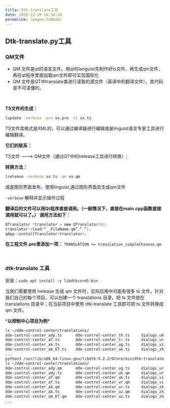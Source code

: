 ```yaml
---
title: Dtk-translate工具
date: 2020-12-10 16:54:24
permalink: /pages/7a8bdd/
---
```

## Dtk-translate.py工具

### QM文件

- QM 文件是qt的语言文件。用qt的languist先制作好ts文件，再生成qm文件，再在qt程序里面加载qm文件即可实现国际化
- QM 文件是QT中translate类进行读取的源文件（英译中的翻译文件），其代码是不可读懂的。

<br>

**TS文件的生成：**

```bash
lupdate -verbose -pro xx.pro -ts xx.ts
```

TS文件其格式是XML的，可以通过编译器进行编辑或是linguist语言专家工具进行编辑翻译。

**它们的联系：**

TS文件 ---> QM文件（通过QT中的lrelease工具进行转换）;

**转换方法：**

```bash
lrelease -verbose xx.ts -qm xx.qm
```

或是图形界面发布，使用linguist,通过图形界面去生成qm文件

`-verbose` 解释并显示操作过程

**翻译后的文件可以用Qt程序直接调用。（一般情况下，直接在main.cpp函数直接调用就可以了。） 调用方法如下：**

```cpp
QTranslator *translator = new QTranslator(0); 
translator->load(“__FileName.qm”，”.”);　 
qApp->installTranslator(translator); 
```

**在工程文件.pro里添加一项：** `TRANSLATION += translation_simpleChinese.qm`

<br>

### dtk-translate 工具

安装：`sudo apt install -y libdtkcore5-bin`

当我们需要使用 lrelease 生成 qm 文件时，实际应用中可能有很多 ts 文件。针对我们自己的每个项目，可以创建一个 translations 目录，把 ts 文件放在 translations 目录中；在当前项目中使用 dtk-translate 工具即可把 ts 文件转换成 qm 文件。

***以控制中心项目为例\***

```bash
ls ~/dde-control-center/translations/
dde-control-center_ady.ts      dde-control-center_th.ts     dialogs_uk.ts
dde-control-center_af.ts       dde-control-center_tr.ts     dialogs_ur.ts
dde-control-center_ak.ts       dde-control-center_ug.ts     dialogs_vi.ts
dde-control-center_am_ET.ts    dde-control-center_uk.ts     dialogs_zh_CN.ts
...
python3 /usr/lib/x86_64-linux-gnu/libdtk-5.2.2/DCore/bin/dtk-translate.py
ls ~/dde-control-center/translations/
dde-control-center_ady.qm      dde-control-center_ug.ts     dialogs_ur.qm
dde-control-center_ady.ts      dde-control-center_uk.qm     dialogs_ur.ts
dde-control-center_af.qm       dde-control-center_uk.ts     dialogs_vi.qm
dde-control-center_af.ts       dde-control-center_ur.qm     dialogs_vi.ts
dde-control-center_ak.qm       dde-control-center_ur.ts     dialogs_zh_CN.qm
dde-control-center_ak.ts       dde-control-center_uz.qm     dialogs_zh_CN.ts
dde-control-center_am_ET.qm    dde-control-center_uz.ts     dialogs_zh_HK.qm
...
```